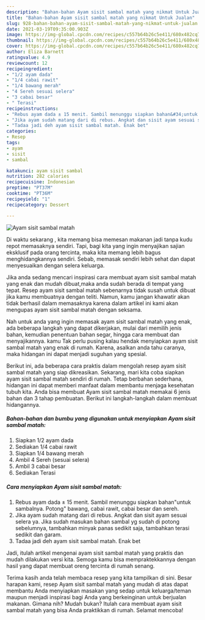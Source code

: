 ```yaml
---
description: "Bahan-bahan Ayam sisit sambal matah yang nikmat Untuk Jualan"
title: "Bahan-bahan Ayam sisit sambal matah yang nikmat Untuk Jualan"
slug: 928-bahan-bahan-ayam-sisit-sambal-matah-yang-nikmat-untuk-jualan
date: 2021-03-19T09:35:00.903Z
image: https://img-global.cpcdn.com/recipes/c557b64b26c5e411/680x482cq70/ayam-sisit-sambal-matah-foto-resep-utama.jpg
thumbnail: https://img-global.cpcdn.com/recipes/c557b64b26c5e411/680x482cq70/ayam-sisit-sambal-matah-foto-resep-utama.jpg
cover: https://img-global.cpcdn.com/recipes/c557b64b26c5e411/680x482cq70/ayam-sisit-sambal-matah-foto-resep-utama.jpg
author: Eliza Barnett
ratingvalue: 4.9
reviewcount: 12
recipeingredient:
- "1/2 ayam dada"
- "1/4 cabai rawit"
- "1/4 bawang merah"
- "4 Sereh sesuai selera"
- "3 cabai besar"
- " Terasi"
recipeinstructions:
- "Rebus ayam dada ± 15 menit. Sambil menunggu siapkan bahan&#34;untuk sambalnya. Potong&#34; bawang, cabai rawit, cabai besar dan sereh."
- "Jika ayam sudah matang dari di rebus. Angkat dan sisit ayam sesuai selera ya. Jika sudah masukan bahan sambal yg sudah di potong sebelumnya, tambahkan minyak panas sedikit saja, tambahkan terasi sedikit dan garam."
- "Tadaa jadi deh ayam sisit sambal matah. Enak bet"
categories:
- Resep
tags:
- ayam
- sisit
- sambal

katakunci: ayam sisit sambal 
nutrition: 282 calories
recipecuisine: Indonesian
preptime: "PT37M"
cooktime: "PT36M"
recipeyield: "1"
recipecategory: Dessert

---
```



![Ayam sisit sambal matah](https://img-global.cpcdn.com/recipes/c557b64b26c5e411/680x482cq70/ayam-sisit-sambal-matah-foto-resep-utama.jpg)

Di waktu  sekarang , kita memang bisa memesan makanan jadi tanpa kudu repot memasaknya sendiri. Tapi, bagi kita yang ingin menyajikan sajian eksklusif pada orang tercinta, maka kita memang lebih bagus menghidangkannya sendiri. Sebab, memasak sendiri lebih sehat dan dapat menyesuaikan dengan selera keluarga.

Jika anda sedang mencari inspirasi cara membuat ayam sisit sambal matah yang enak dan mudah dibuat,maka anda sudah berada di tempat yang tepat. Resep ayam sisit sambal matah  sebenarnya tidak susah untuk dibuat jika kamu membuatnya dengan teliti. Namun, kamu jangan khawatir akan tidak berhasil dalam memasaknya 
karena dalam artikel ini kami akan mengupas ayam sisit sambal matah dengan seksama.  



Nah untuk anda yang ingin memasak ayam sisit sambal matah yang enak, ada beberapa langkah yang dapat dikerjakan, mulai dari memilih jenis bahan, kemudian penentuan bahan segar, hingga cara membuat dan menyajikannya. kamu Tak perlu pusing kalau hendak menyiapkan ayam sisit sambal matah yang enak di rumah. Karena, asalkan anda  tahu caranya, maka hidangan ini dapat menjadi suguhan yang spesial.

Berikut ini, ada beberapa cara praktis  dalam mengolah resep ayam sisit sambal matah yang siap dikreasikan. Sekarang, mari kita coba siapkan ayam sisit sambal matah sendiri di rumah. Tetap berbahan sederhana, hidangan ini dapat memberi manfaat dalam membantu menjaga kesehatan tubuh kita. Anda bisa membuat Ayam sisit sambal matah memakai 6 jenis bahan dan 3 tahap pembuatan. Berikut ini langkah-langkah dalam membuat hidangannya.

<!--inarticleads1-->

##### Bahan-bahan dan bumbu yang digunakan untuk menyiapkan Ayam sisit sambal matah:

1. Siapkan 1/2 ayam dada
1. Sediakan 1/4 cabai rawit
1. Siapkan 1/4 bawang merah
1. Ambil 4 Sereh (sesuai selera)
1. Ambil 3 cabai besar
1. Sediakan  Terasi




<!--inarticleads2-->

##### Cara menyiapkan Ayam sisit sambal matah:

1. Rebus ayam dada ± 15 menit. Sambil menunggu siapkan bahan&#34;untuk sambalnya. Potong&#34; bawang, cabai rawit, cabai besar dan sereh.
1. Jika ayam sudah matang dari di rebus. Angkat dan sisit ayam sesuai selera ya. Jika sudah masukan bahan sambal yg sudah di potong sebelumnya, tambahkan minyak panas sedikit saja, tambahkan terasi sedikit dan garam.
1. Tadaa jadi deh ayam sisit sambal matah. Enak bet




Jadi, itulah artikel mengenai  ayam sisit sambal matah  yang praktis dan mudah dilakukan versi kita. Semoga kamu bisa mempraktekkannya dengan hasil yang dapat membuat oreng tercinta di rumah senang. 

Terima kasih anda telah membaca resep yang kita tampilkan di sini. Besar harapan kami, resep  Ayam sisit sambal matah yang mudah di atas dapat membantu Anda menyiapkan masakan yang sedap untuk keluarga/teman maupun menjadi inspirasi bagi Anda yang berkeinginan untuk berjualan makanan. Gimana nih? Mudah bukan? Itulah cara membuat ayam sisit sambal matah yang bisa Anda praktikkan di rumah. Selamat mencoba!

